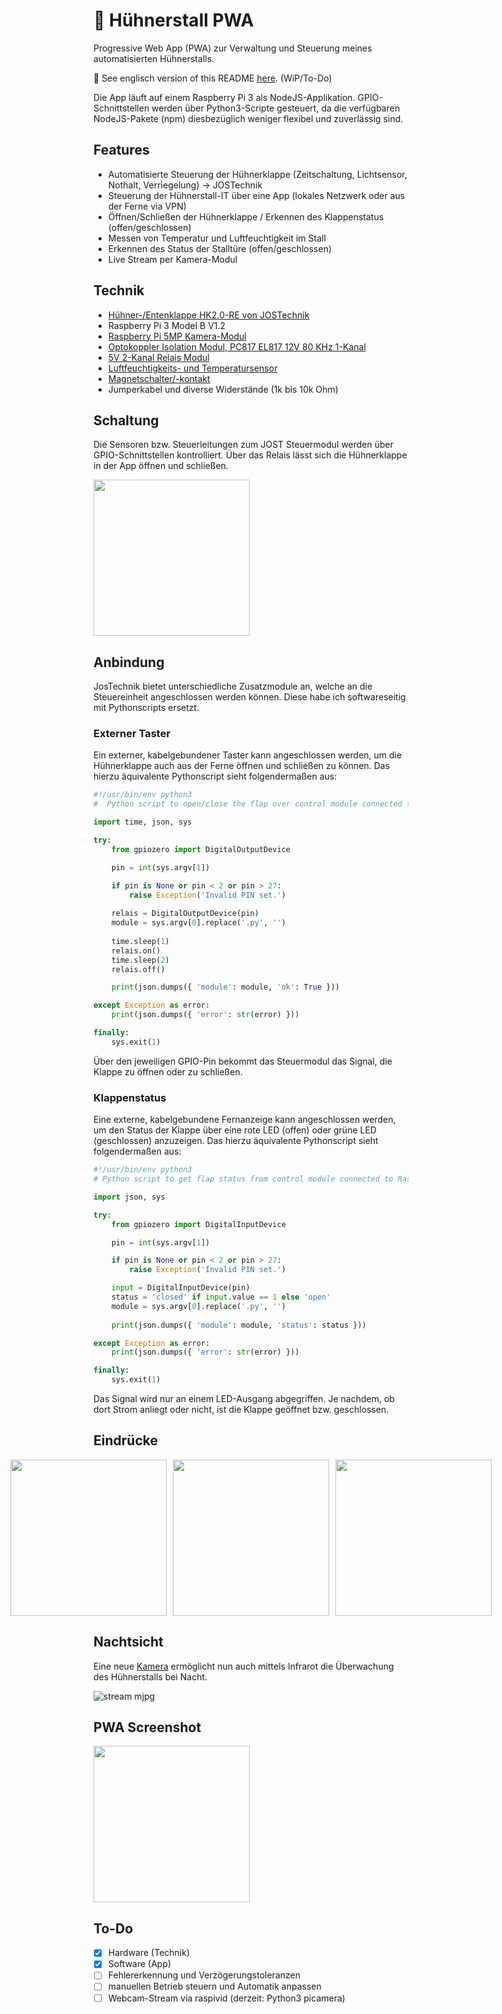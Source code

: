 # :chicken: Hühnerstall PWA

Progressive Web App (PWA) zur Verwaltung und Steuerung meines automatisierten Hühnerstalls.

:pushpin: See englisch version of this README [here](./README-en.md). (WiP/To-Do)

Die App läuft auf einem Raspberry Pi 3 als NodeJS-Applikation. GPIO-Schnittstellen werden über Python3-Scripte gesteuert, da die verfügbaren NodeJS-Pakete (npm) diesbezüglich weniger flexibel und zuverlässig sind.

## Features
- Automatisierte Steuerung der Hühnerklappe (Zeitschaltung, Lichtsensor, Nothalt, Verriegelung) -> JOSTechnik
- Steuerung der Hühnerstall-IT über eine App (lokales Netzwerk oder aus der Ferne via VPN)
- Öffnen/Schließen der Hühnerklappe / Erkennen des Klappenstatus (offen/geschlossen)
- Messen von Temperatur und Luftfeuchtigkeit im Stall
- Erkennen des Status der Stalltüre (offen/geschlossen)
- Live Stream per Kamera-Modul

## Technik
- [Hühner-/Entenklappe HK2.0-RE von JOSTechnik](https://jost-technik.de/HK20-RE-Rahmengeraet-mit-selbstverriegelnder-Entenklappe-inkl-Steuerung-fuer-Anlocklicht-und-Beleuchtung--500_110.html)
- Raspberry Pi 3 Model B V1.2
- [Raspberry Pi 5MP Kamera-Modul](https://www.berrybase.de/raspberry-pi/raspberry-pi-computer/kameras/5mp-kamera-f-252-r-raspberry-pi)
- [Optokoppler Isolation Modul, PC817 EL817 12V 80 KHz 1-Kanal](https://www.amazon.de/Optokoppler-Isolation-Modul-1-Kanal-Platine-DIN-Schienenhalterung-SPS-Prozessoren/dp/B07YHQBCZ7/)
- [5V 2-Kanal Relais Modul](https://www.berrybase.de/sensoren-module/relaiskarten/5v-2-kanal-relais-modul)
- [Luftfeuchtigkeits- und Temperatursensor](https://www.berrybase.de/sensoren-module/feuchtigkeit/am2302/dht22-digitaler-temperatur-und-luftfeuchtesensor-mit-kabelanschluss)
- [Magnetschalter/-kontakt](https://www.berrybase.de/bauelemente/schalter-taster/magnetschalter/universaler-t-252-r-und-fensterkontakt)
- Jumperkabel und diverse Widerstände (1k bis 10k Ohm)

## Schaltung
Die Sensoren bzw. Steuerleitungen zum JOST Steuermodul werden über GPIO-Schnittstellen kontrolliert. Über das Relais lässt sich die Hühnerklappe in der App öffnen und schließen.

<img src="https://user-images.githubusercontent.com/61932664/164439927-c29ef9ee-406c-4363-8c64-9a849b151e25.jpeg" style="width: 250px;">

## Anbindung
JosTechnik bietet unterschiedliche Zusatzmodule an, welche an die Steuereinheit angeschlossen werden können. Diese habe ich softwareseitig mit Pythonscripts ersetzt.

### Externer Taster
Ein externer, kabelgebundener Taster kann angeschlossen werden, um die Hühnerklappe auch aus der Ferne öffnen und schließen zu können. Das hierzu äquivalente Pythonscript sieht folgendermaßen aus:

```python
#!/usr/bin/env python3
#  Python script to open/close the flap over control module connected to Raspberry Pi.

import time, json, sys

try:
    from gpiozero import DigitalOutputDevice

    pin = int(sys.argv[1])

    if pin is None or pin < 2 or pin > 27:
        raise Exception('Invalid PIN set.')
    
    relais = DigitalOutputDevice(pin)
    module = sys.argv[0].replace('.py', '')
    
    time.sleep(1)
    relais.on()
    time.sleep(2)
    relais.off()

    print(json.dumps({ 'module': module, 'ok': True }))

except Exception as error:
    print(json.dumps({ 'error': str(error) }))

finally:
    sys.exit(1)
```

Über den jeweiligen GPIO-Pin bekommt das Steuermodul das Signal, die Klappe zu öffnen oder zu schließen.

### Klappenstatus
Eine externe, kabelgebundene Fernanzeige kann angeschlossen werden, um den Status der Klappe über eine rote LED (offen) oder grüne LED (geschlossen) anzuzeigen. Das hierzu äquivalente Pythonscript sieht folgendermaßen aus:

```python
#!/usr/bin/env python3
# Python script to get flap status from control module connected to Raspberry Pi.

import json, sys

try:
    from gpiozero import DigitalInputDevice

    pin = int(sys.argv[1])

    if pin is None or pin < 2 or pin > 27:
        raise Exception('Invalid PIN set.')

    input = DigitalInputDevice(pin)
    status = 'closed' if input.value == 1 else 'open'
    module = sys.argv[0].replace('.py', '')
    
    print(json.dumps({ 'module': module, 'status': status }))

except Exception as error:
    print(json.dumps({ 'error': str(error) }))

finally:
    sys.exit(1)
```

Das Signal wird nur an einem LED-Ausgang abgegriffen. Je nachdem, ob dort Strom anliegt oder nicht, ist die Klappe geöffnet bzw. geschlossen.

## Eindrücke
<div style="display: flex; justify-content: center;">
  <img src="https://user-images.githubusercontent.com/61932664/164431430-872fcac7-e16d-422f-acfd-e137f751add1.jpg" style="width: 250px; margin-right: 10px;">
  <img src="https://user-images.githubusercontent.com/61932664/164431721-b1c80b20-2692-494c-af1a-f5719abe44c2.jpg" style="width: 250px; margin-right: 10px;">
  <img src="https://user-images.githubusercontent.com/61932664/164431731-5ba0ccc4-252f-4563-b2c7-e2e1278545ee.jpg" style="width: 250px;">
</div>

## Nachtsicht
Eine neue [Kamera](https://www.amazon.de/dp/B08C5GDG9Q) ermöglicht nun auch mittels Infrarot die Überwachung des Hühnerstalls bei Nacht.

![stream mjpg](https://user-images.githubusercontent.com/61932664/170657367-4832d39e-346e-4ef8-ac75-b8ac833c3ba0.jpeg)

## PWA Screenshot
<img src="https://user-images.githubusercontent.com/61932664/164433614-9bc2031c-7819-4a96-af65-c3dee4ce58f0.JPG" style="width: 250px;">

## To-Do
- [x] Hardware (Technik)
- [x] Software (App)
- [ ] Fehlererkennung und Verzögerungstoleranzen
- [ ] manuellen Betrieb steuern und Automatik anpassen
- [ ] Webcam-Stream via raspivid (derzeit: Python3 picamera)

